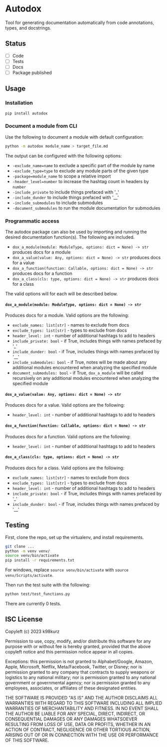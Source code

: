 # Autodox

Tool for generating documentation automatically from code annotations, types,
and docstrings.

## Status

- [ ] Code
- [ ] Tests
- [ ] Docs
- [ ] Package published

## Usage

### Installation

```bash
pip install autodox
```

### Document a module from CLI

Use the following to document a module with default configuration:

```bash
python -m autodox module_name > target_file.md
```

The output can be configured with the following options:
- `-exclude_name=name` to exclude a specific part of the module by name
- `-exclude_type=type` to exclude any module parts of the given type
- `-package=module_name` to scope a relative import
- `-header_level=number` to increase the hashtag count in headers by `number`
- `-include_private` to include things prefaced with '_'
- `-include_dunder` to include things prefaced with '__'
- `-include_submodules` to include submodules
- `-document_submodules` to run the module documentation for submodules

### Programmatic access

The autodox package can also be used by importing and running the desired
documentation function(s). The following are included.

- `dox_a_module(module: ModuleType, options: dict = None) -> str` produces docs for a module
- `dox_a_value(value: Any, options: dict = None) -> str` produces docs for a value
- `dox_a_function(function: Callable, options: dict = None) -> str` produces docs for a function
- `dox_a_class(cls: type, options: dict = None) -> str` produces docs for a class

The valid options will for each will be described below.

#### `dox_a_module(module: ModuleType, options: dict = None) -> str`

Produces docs for a module. Valid options are the following:

- `exclude_names: list[str]` - names to exclude from docs
- `exclude_types: list[str]` - types to exclude from docs
- `header_level: int` - number of additional hashtags to add to headers
- `include_private: bool` - if True, includes things with names prefaced by '_'
- `include_dunder: bool` - if True, includes things with names prefaced by '__'
- `include_submodules: bool` - if True, notes will be made about any additional
modules encountered when analyzing the specified module
- `document_submodules: bool` - if True, `dox_a_module` will be called
recursively on any additional modules encountered when analyzing the specified
module

#### `dox_a_value(value: Any, options: dict = None) -> str`

Produces docs for a value. Valid options are the following:

- `header_level: int` - number of additional hashtags to add to headers

#### `dox_a_function(function: Callable, options: dict = None) -> str`

Produces docs for a function. Valid options are the following:

- `header_level: int` - number of additional hashtags to add to headers

#### `dox_a_class(cls: type, options: dict = None) -> str`

Produces docs for a class. Valid options are the following:

- `exclude_names: list[str]` - names to exclude from docs
- `exclude_types: list[str]` - types to exclude from docs
- `header_level: int` - number of additional hashtags to add to headers
- `include_private: bool` - if True, includes things with names prefaced by '_'
- `include_dunder: bool` - if True, includes things with names prefaced by '__'


## Testing

First, clone the repo, set up the virtualenv, and install requirements.

```bash
git clone ...
python -m venv venv/
source venv/bin/activate
pip install -r requirements.txt
```

For windows, replace `source venv/bin/activate` with `source venv/Scripts/activate`.

Then run the test suite with the following:

```bash
python test/test_functions.py
```

There are currently 0 tests.

## ISC License

Copyleft (c) 2023 k98kurz

Permission to use, copy, modify, and/or distribute this software
for any purpose with or without fee is hereby granted, provided
that the above copyleft notice and this permission notice appear in
all copies.

Exceptions: this permission is not granted to Alphabet/Google, Amazon,
Apple, Microsoft, Netflix, Meta/Facebook, Twitter, or Disney; nor is
permission granted to any company that contracts to supply weapons or
logistics to any national military; nor is permission granted to any
national government or governmental agency; nor is permission granted to
any employees, associates, or affiliates of these designated entities.

THE SOFTWARE IS PROVIDED "AS IS" AND THE AUTHOR DISCLAIMS ALL
WARRANTIES WITH REGARD TO THIS SOFTWARE INCLUDING ALL IMPLIED
WARRANTIES OF MERCHANTABILITY AND FITNESS. IN NO EVENT SHALL THE
AUTHOR BE LIABLE FOR ANY SPECIAL, DIRECT, INDIRECT, OR
CONSEQUENTIAL DAMAGES OR ANY DAMAGES WHATSOEVER RESULTING FROM LOSS
OF USE, DATA OR PROFITS, WHETHER IN AN ACTION OF CONTRACT,
NEGLIGENCE OR OTHER TORTIOUS ACTION, ARISING OUT OF OR IN
CONNECTION WITH THE USE OR PERFORMANCE OF THIS SOFTWARE.

